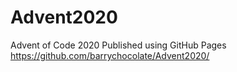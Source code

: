 # Advent2020
Advent of Code 2020
Published using GitHub Pages
https://github.com/barrychocolate/Advent2020/
